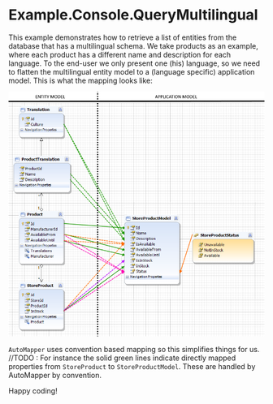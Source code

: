 # Example.Console.QueryMultilingual

This example demonstrates how to retrieve a list of entities from the database that has a multilingual schema. 
We take products as an example, where each product has a different name and description for each language.
To the end-user we only present one (his) language, so we need to flatten the multilingual entity model to a (language specific) application model.
This is what the mapping looks like:

![Mapping from Entity Model to Application Model](Resources/AdvancedMapping.png)

`AutoMapper` uses convention based mapping so this simplifies things for us.
//TODO : For instance the solid green lines indicate directly mapped properties from `StoreProduct` to `StoreProductModel`. 
These are handled by AutoMapper by convention.



Happy coding!

